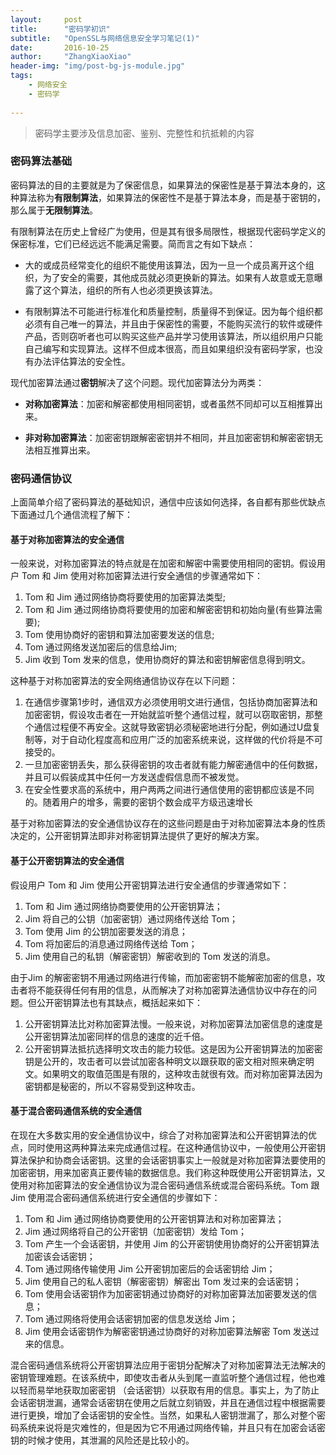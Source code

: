 ```yaml
---
layout:     post
title:      "密码学初识"
subtitle:   "OpenSSL与网络信息安全学习笔记(1)"
date:       2016-10-25
author:     "ZhangXiaoXiao"
header-img: "img/post-bg-js-module.jpg"
tags:
    - 网络安全
    - 密码学
    
---
```




>密码学主要涉及信息加密、鉴别、完整性和抗抵赖的内容 


### 密码算法基础
密码算法的目的主要就是为了保密信息，如果算法的保密性是基于算法本身的，这种算法称为**有限制算法**，如果算法的保密性不是基于算法本身，而是基于密钥的，那么属于**无限制算法**。

有限制算法在历史上曾经广为使用，但是其有很多局限性，根据现代密码学定义的保密标准，它们已经远远不能满足需要。简而言之有如下缺点：

- 大的或成员经常变化的组织不能使用该算法，因为一旦一个成员离开这个组织，为了安全的需要，其他成员就必须更换新的算法。如果有人故意或无意曝露了这个算法，组织的所有人也必须更换该算法。

- 有限制算法不可能进行标准化和质量控制，质量得不到保证。因为每个组织都必须有自己唯一的算法，并且由于保密性的需要，不能购买流行的软件或硬件产品，否则窃听者也可以购买这些产品并学习使用该算法，所以组织用户只能自己编写和实现算法。这样不但成本很高，而且如果组织没有密码学家，也没有办法评估算法的安全性。

现代加密算法通过**密钥**解决了这个问题。现代加密算法分为两类：


- **对称加密算法**：加密和解密都使用相同密钥，或者虽然不同却可以互相推算出来。

- **非对称加密算法**：加密密钥跟解密密钥并不相同，并且加密密钥和解密密钥无法相互推算出来。


### 密码通信协议
上面简单介绍了密码算法的基础知识，通信中应该如何选择，各自都有那些优缺点下面通过几个通信流程了解下：

#### 基于对称加密算法的安全通信

一般来说，对称加密算法的特点就是在加密和解密中需要使用相同的密钥。假设用户 Tom 和 Jim 使用对称加密算法进行安全通信的步骤通常如下：

1.  Tom 和 Jim 通过网络协商将要使用的加密算法类型;
2.  Tom 和 Jim 通过网络协商将要使用的加密和解密密钥和初始向量(有些算法需要);
3.  Tom 使用协商好的密钥和算法加密要发送的信息;
4.  Tom 通过网络发送加密后的信息给Jim;
5.  Jim 收到 Tom 发来的信息，使用协商好的算法和密钥解密信息得到明文。

这种基于对称加密算法的安全网络通信协议存在以下问题：

1. 在通信步骤第1步时，通信双方必须使用明文进行通信，包括协商加密算法和加密密钥，假设攻击者在一开始就监听整个通信过程，就可以窃取密钥，那整个通信过程便不再安全。这就导致密钥必须秘密地进行分配，例如通过U盘复制等，对于自动化程度高和应用广泛的加密系统来说，这样做的代价将是不可接受的。
2. 一旦加密密钥丢失，那么获得密钥的攻击者就有能力解密通信中的任何数据，并且可以假装成其中任何一方发送虚假信息而不被发觉。
3. 在安全性要求高的系统中，用户两两之间进行通信使用的密钥都应该是不同的。随着用户的增多，需要的密钥个数会成平方级迅速增长

基于对称加密算法的安全通信协议存在的这些问题是由于对称加密算法本身的性质决定的，公开密钥算法即非对称密钥算法提供了更好的解决方案。

#### 基于公开密钥算法的安全通信

假设用户 Tom 和 Jim 使用公开密钥算法进行安全通信的步骤通常如下：

1. Tom 和 Jim 通过网络协商要使用的公开密钥算法；
2. Jim 将自己的公钥（加密密钥）通过网络传送给 Tom；
3. Tom 使用 Jim 的公钥加密要发送的消息；
4. Tom 将加密后的消息通过网络传送给 Tom；
5. Jim 使用自己的私钥（解密密钥）解密收到的 Tom 发送的消息。 

由于Jim 的解密密钥不用通过网络进行传输，而加密密钥不能解密加密的信息，攻击者将不能获得任何有用的信息，从而解决了对称加密算法通信协议中存在的问题。但公开密钥算法也有其缺点，概括起来如下：

1. 公开密钥算法比对称加密算法慢。一般来说，对称加密算法加密信息的速度是公开密钥算法加密同样的信息的速度的近千倍。
2. 公开密钥算法抵抗选择明文攻击的能力较低。这是因为公开密钥算法的加密密钥是公开的，攻击者可以尝试加密各种明文以跟获取的密文相对照来确定明文。如果明文的取值范围是有限的，这种攻击就很有效。而对称加密算法因为密钥都是秘密的，所以不容易受到这种攻击。

#### 基于混合密码通信系统的安全通信

在现在大多数实用的安全通信协议中，综合了对称加密算法和公开密钥算法的优点，同时使用这两种算法来完成通信过程。在这种通信协议中，一般使用公开密钥算法保护和协商会话密钥。这里的会话密钥事实上一般就是对称加密算法要使用的加密密钥，用来加密真正要传输的数据信息。我们称这种既使用公开密钥算法，又使用对称加密算法的安全通信协议为混合密码通信系统或混合密码系统。Tom 跟 Jim 使用混合密码通信系统进行安全通信的步骤如下：

1. Tom 和 Jim 通过网络协商要使用的公开密钥算法和对称加密算法；
2. Jim 通过网络将自己的公开密钥（加密密钥）发给 Tom；
3. Tom 产生一个会话密钥，并使用 Jim 的公开密钥使用协商好的公开密钥算法加密该会话密钥；
4. Tom 通过网络传输使用 Jim 公开密钥加密后的会话密钥给 Jim；
5. Jim 使用自己的私人密钥（解密密钥）解密出 Tom 发过来的会话密钥；
6. Tom 使用会话密钥作为加密密钥通过协商好的对称加密算法加密要发送的信息；
7. Tom 通过网络将使用会话密钥加密的信息发送给 Jim；
8. Jim 使用会话密钥作为解密密钥通过协商好的对称加密算法解密 Tom 发送过来的信息。

混合密码通信系统将公开密钥算法应用于密钥分配解决了对称加密算法无法解决的密钥管理难题。在该系统中，即使攻击者从头到尾一直监听整个通信过程，他也难以轻而易举地获取加密密钥 （会话密钥）以获取有用的信息。事实上，为了防止会话密钥泄漏，通常会话密钥在使用之后就立刻销毁，并且在通信过程中根据需要进行更换，增加了会话密钥的安全性。当然，如果私人密钥泄漏了，那么对整个密码系统来说将是灾难性的，但是因为它不用通过网络传输，并且只有在加密会话密钥的时候才使用，其泄漏的风险还是比较小的。















